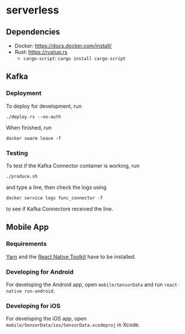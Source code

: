 # serverless

## Dependencies

- Docker: https://docs.docker.com/install/
- Rust: https://rustup.rs
  - `cargo-script`: `cargo install cargo-script`

## Kafka

### Deployment

To deploy for development, run

```
./deploy.rs --no-auth
```

When finished, run

```
docker swarm leave -f
```

### Testing

To test if the Kafka Connector container is working, run

```
./produce.sh
```

and type a line, then check the logs using

```
docker service logs func_connector -f
```

to see if Kafka Connectore received the line.


## Mobile App

### Requirements

[Yarn](https://www.yarnpkg.com/en/docs/install) and the [React Native Toolkit](https://facebook.github.io/react-native/docs/getting-started) have to be installed.

### Developing for Android

For developing the Android app, open `mobile/SensorData` and run `react-native run-android`.

### Developing for iOS

For developing the iOS app, open `mobile/SensorData/ios/SensorData.xcodeproj` in Xcode.

